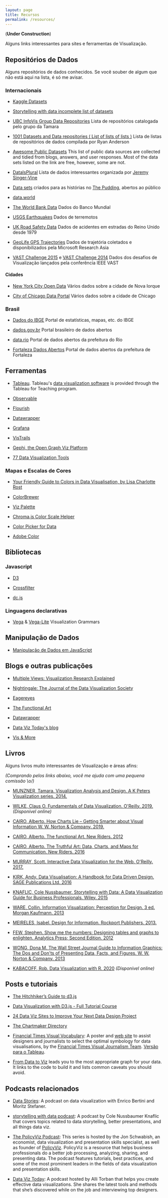```yaml
---
layout: page
title: Recursos
permalink: /resources/
---
```


(**Under Construction**)

Alguns links interessantes para sites e ferramentas de Visualização.

## Repositórios de Dados

Alguns repositórios de dados conhecidos. Se você souber de algum que não está aqui na lista, é só me avisar.

### Internacionais

* [Kaggle Datasets](https://www.kaggle.com/datasets)

* [Storytelling with data incomplete list of datasets](https://docs.google.com/document/d/1Ads4XsCjXmDrdGRgfmm_OgRdpFcl6Qhs6SOllNGyq7Y/edit)

* [UBC InfoVis Group Data Repositories](http://www.cs.ubc.ca/group/infovis/resources.shtml#data-repos) Lista de repositórios catalogada pelo grupo da Tamara

* [1001 Datasets and Data repositories ( List of lists of lists )](https://dreamtolearn.com/ryan/1001_datasets) Lista de listas de repositórios de dados compilada por Ryan Anderson

* [Awesome Public Datasets](https://github.com/caesar0301/awesome-public-datasets) This list of public data sources are collected and tidied from blogs, answers, and user responses. Most of the data sets listed on the link are free, however, some are not.

* [DataIsPlural](http://tinyletter.com/data-is-plural/archive) Lista de dados interessantes organizada por [Jeremy Singer-Vine](https://twitter.com/jsvine)

* [Data sets](https://github.com/the-pudding/data) criados para as histórias no [The Pudding](https://pudding.cool/), abertos ao público

* [data.world](https://data.world/)

* [The World Bank Data](http://data.worldbank.org/) Dados do Banco Mundial

* [USGS Earthquakes](http://earthquake.usgs.gov/data/) Dados de terremotos

* [UK Road Safety Data](https://data.gov.uk/dataset/road-accidents-safety-data) Dados de acidentes em estradas do Reino Unido desde 1979

* [GeoLife GPS Trajectories](http://research.microsoft.com/en-us/downloads/b16d359d-d164-469e-9fd4-daa38f2b2e13/) Dados de trajetória coletados e disponibilizados pela Microsoft Research Asia

* [VAST Challenge 2015](http://vacommunity.org/VAST+Challenge+2015) e [VAST Challenge 2014](http://www.vacommunity.org/VAST+Challenge+2014) Dados dos desafios de Visualização lançados pela conferência IEEE VAST

#### Cidades

* [New York City Open Data](https://nycopendata.socrata.com/) Vários dados sobre a cidade de Nova Iorque

* [City of Chicago Data Portal](https://data.cityofchicago.org/) Vários dados sobre a cidade de Chicago


### Brasil

* [Dados do IBGE](http://downloads.ibge.gov.br/) Portal de estatísticas, mapas, etc. do IBGE

* [dados.gov.br](http://dados.gov.br/) Portal brasileiro de dados abertos

* [data.rio](http://data.rio/) Portal de dados abertos da prefeitura do Rio

* [Fortaleza Dados Abertos](http://dados.fortaleza.ce.gov.br/portal/) Portal de dados abertos da prefeitura de Fortaleza


## Ferramentas

* [Tableau](http://www.tableau.com/data-visualization-software). Tableau's [data visualization software](http://www.tableau.com/data-visualization-software) is provided through the Tableau for Teaching program.

* [Observable](https://observablehq.com/) 

* [Flourish](https://flourish.studio/)

* [Datawrapper](https://www.datawrapper.de/)  

* [Grafana](https://grafana.com/)

* [VisTrails](http://vistrails.org)

* [Gephi, the Open Graph Viz Platform](https://gephi.org/)

* [77 Data Visualization Tools](https://dreamtolearn.com/node/1TBRG989LJDJ7ZPIXQOHCJ2TH/BLL2EGC85ZWP05JYL1WTUK49J)


### Mapas e Escalas de Cores

* [Your Friendly Guide to Colors in Data Visualisation, by Lisa Charlotte Rost](http://lisacharlotterost.github.io/2016/04/22/Colors-for-DataVis/)

* [ColorBrewer](http://colorbrewer2.org/)

* [Viz Palette](http://projects.susielu.com/viz-palette)

* [Chroma.js Color Scale Helper](http://gka.github.io/palettes/)

* [Color Picker for Data](http://tristen.ca/hcl-picker/#/hlc/6/1.05/CAF270/453B52)

* [Adobe Color](https://color.adobe.com/)

## Bibliotecas

### Javascript

* [D3](https://d3js.org/)

* [Crossfilter](http://crossfilter.github.io/crossfilter/)

* [dc.js](https://dc-js.github.io/dc.js/)

### Linguagens declarativas

* [Vega](https://vega.github.io/vega) & [Vega-Lite](https://vega.github.io/vega-lite) Visualization Grammars


## Manipulação de Dados

* [Manipulação de Dados em JavaScript](http://learnjsdata.com/)


## Blogs e outras publicações
* [Multiple Views: Visualization Research Explained](https://medium.com/multiple-views-visualization-research-explained)

* [Nightingale: The Journal of the Data Visualization Society](https://medium.com/nightingale)

* [Eagereyes](https://eagereyes.org/)

* [The Functional Art](http://www.thefunctionalart.com/)

* [Datawrapper](https://blog.datawrapper.de/)

* [Data Viz Today's blog](https://dataviztoday.com/blog)

* [Vis & More](https://tamaramunzner.wordpress.com/)

## Livros ##
Alguns livros muito interessantes de Visualização e áreas afins:

_(Comprando pelos links abaixo, você me ajuda com uma pequena comissão \o/)_

* [MUNZNER, Tamara. Visualization Analysis and Design. A K Peters Visualization series. 2014.](https://www.amazon.com.br/gp/product/1466508914/ref=as_li_tl?ie=UTF8&camp=1789&creative=9325&creativeASIN=1466508914&linkCode=as2&tag=emanueles-20&linkId=d50cdb0815367e80e4ee78178ffd922d)

* [WILKE, Claus O. Fundamentals of Data Visualization. O'Reilly. 2019.](http://serialmentor.com/dataviz) *(Disponível online)*

* [CAIRO, Alberto. How Charts Lie – Getting Smarter about Visual Information W. W. Norton & Company. 2019.](https://amzn.to/2SvMxm8)

* [CAIRO, Alberto. The functional Art. New Riders. 2012](https://www.amazon.com.br/gp/product/B0091SXDOM/ref=as_li_qf_asin_il_tl?ie=UTF8&tag=emanueles-20&creative=9325&linkCode=as2&creativeASIN=B0091SXDOM&linkId=18ff427a4a828efb6a59fff7202a617f)

* [CAIRO, Alberto. The Truthful Art: Data, Charts, and Maps for Communication. New Riders. 2016](https://www.amazon.com.br/gp/product/0321934075/ref=as_li_qf_asin_il_tl?ie=UTF8&tag=emanueles-20&creative=9325&linkCode=as2&creativeASIN=0321934075&linkId=60bc6dca062ce66990b7dbc3b42e5066)

* [MURRAY, Scott. Interactive Data Visualization for the Web. O'Reilly. 2017.](https://www.amazon.com.br/gp/product/B074JKZ9Z3/ref=as_li_qf_asin_il_tl?ie=UTF8&tag=emanueles-20&creative=9325&linkCode=as2&creativeASIN=B074JKZ9Z3&linkId=0e21b806013be1d7748e82974c9fba35)

* [KIRK, Andy. Data Visualisation: A Handbook for Data Driven Design. SAGE Publications Ltd. 2016](https://www.amazon.com.br/gp/product/B01G2C5VCG/ref=as_li_qf_asin_il_tl?ie=UTF8&tag=emanueles-20&creative=9325&linkCode=as2&creativeASIN=B01G2C5VCG&linkId=a71273d49618e012ef6a922f54d1e31d)

* [KNAFLIC, Cole Nussbaumer. Storytelling with Data: A Data Visualization Guide for Business Professionals. Wiley. 2015](https://www.amazon.com.br/gp/product/B016DHQSM2/ref=as_li_qf_asin_il_tl?ie=UTF8&tag=emanueles-20&creative=9325&linkCode=as2&creativeASIN=B016DHQSM2&linkId=0a3a6aaccb0a3ca2240d0dca74cfa420)

* [WARE, Collin. Information Visualization: Perception for Design. 3 ed. Morgan Kaufmann. 2013](https://www.amazon.com.br/gp/product/B0083JCI3W/ref=as_li_qf_asin_il_tl?ie=UTF8&tag=emanueles-20&creative=9325&linkCode=as2&creativeASIN=B0083JCI3W&linkId=026138080e7c73ab10e08ff322e91892)

* [MEIRELES, Isabel. Design for Information. Rockport Publishers. 2013.](https://www.amazon.com.br/gp/product/1592538061/ref=as_li_qf_asin_il_tl?ie=UTF8&tag=emanueles-20&creative=9325&linkCode=as2&creativeASIN=1592538061&linkId=1b8aa6966c4a9b52a3fe6c98bb02e2b8)

* [FEW, Stephen. Show me the numbers: Designing tables and graphs to enlighten. Analytics Press; Second Edition. 2012](https://www.amazon.com.br/gp/product/0970601972/ref=as_li_qf_asin_il_tl?ie=UTF8&tag=emanueles-20&creative=9325&linkCode=as2&creativeASIN=0970601972&linkId=410068d38d85673023dad6eb0c9e3181)

* [WONG, Dona M. The Wall Street Journal Guide to Information Graphics: The Dos and Don'ts of Presenting Data, Facts, and Figures. W. W. Norton & Company. 2013](https://www.amazon.com.br/gp/product/0393347281/ref=as_li_qf_asin_il_tl?ie=UTF8&tag=emanueles-20&creative=9325&linkCode=as2&creativeASIN=0393347281&linkId=e3ce0d3dc80c5f824031bc76244284b1)

* [KABACOFF, Rob. Data Visualization with R. 2020](https://rkabacoff.github.io/datavis/) *(Disponível online)*

## Posts e tutoriais

* [The Hitchhiker’s Guide to d3.js](https://medium.com/@enjalot/the-hitchhikers-guide-to-d3-js-a8552174733a)

* [Data Visualization with D3.js - Full Tutorial Course](https://www.youtube.com/watch?v=_8V5o2UHG0E)

* [24 Data Viz Sites to Improve Your Next Data Design Project](https://uxplanet.org/21-data-visualization-links-e9c33f845b4c)

* [The Chartmaker Directory](http://chartmaker.visualisingdata.com/)

* [Financial Times Visual Vocabulary](https://github.com/ft-interactive/chart-doctor/tree/master/visual-vocabulary): A poster and [web site](http://ft-interactive.github.io/visual-vocabulary/) to assist designers and journalists to select the optimal symbology for data visualisations, by the [Financial Times Visual Journalism Team](https://www.ft.com/visual-journalism). [Versão para o Tableau](http://www.vizwiz.com/2018/07/visual-vocabulary.html).

* [From Data to Viz](https://www.data-to-viz.com/) leads you to the most appropriate graph for your data. It links to the code to build it and lists common caveats you should avoid.

## Podcasts relacionados

* [Data Stories](http://datastori.es/): A podcast on data visualization with Enrico Bertini and Moritz Stefaner.

* [storytelling with data podcast](http://www.storytellingwithdata.com/podcast/): A podcast by Cole Nussbaumer Knaflic that covers topics related to data storytelling, better presentations, and all things data viz.

* [The PolicyViz Podcast](https://policyviz.com/podcast/): This series is hosted by the Jon Schwabish, an economist, data visualization and presentation skills specialist, as well as founder of [PolicyViz](https://policyviz.com/). PolicyViz is a resource that helps business professionals do a better job processing, analyzing, sharing, and presenting data. The podcast features tutorials, best practices, and some of the most prominent leaders in the fields of data visualization and presentation skills.

* [Data Viz Today](https://dataviztoday.com/): A podcast hosted by Alli Torban that helps you create effective data visualizations. She shares the latest tools and methods that she’s discovered while on the job and interviewing top designers. 
